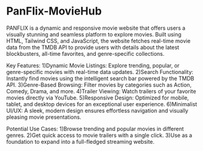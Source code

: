 # PanFlix-MovieHub
PANFLIX is a dynamic and responsive movie website that offers users a visually stunning and seamless platform to explore movies. Built using HTML, Tailwind CSS, and JavaScript, the website fetches real-time movie data from the TMDB API to provide users with details about the latest blockbusters, all-time favorites, and genre-specific collections.

Key Features:
1)Dynamic Movie Listings: Explore trending, popular, or genre-specific movies with real-time data updates.
2)Search Functionality: Instantly find movies using the intelligent search bar powered by the TMDB API.
3)Genre-Based Browsing: Filter movies by categories such as Action, Comedy, Drama, and more.
4)Trailer Viewing: Watch trailers of your favorite movies directly via YouTube.
5)Responsive Design: Optimized for mobile, tablet, and desktop devices for an exceptional user experience.
6)Minimalist UI/UX: A sleek, modern design ensures effortless navigation and visually pleasing movie presentations.

Potential Use Cases:
1)Browse trending and popular movies in different genres.
2)Get quick access to movie trailers with a single click.
3)Use as a foundation to expand into a full-fledged streaming website.
